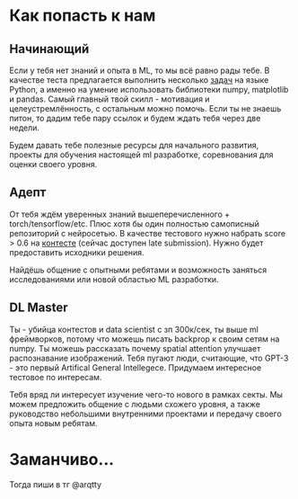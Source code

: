 # Как попасть к нам


## Начинающий
 Если у тебя нет знаний и опыта в ML, то мы всё равно рады тебе. В качестве теста предлагается выполнить несколько [задач](https://github.com/mlsect-dojo/Main/blob/master/test_python.ipynb) на языке Python, а именно на умение использовать библиотеки numpy, matplotlib и pandas. Самый главный твой скилл - мотивация и целеустремлённость, с остальным можно помочь. Если ты не знаешь питон, то дадим тебе пару ссылок и будем ждать тебя через две недели.
 
 Будем давать тебе полезные ресурсы для начального развития, проекты для обучения настоящей ml разработке, соревнования для оценки своего уровня.
 
 
 ## Адепт
 От тебя ждём уверенных знаний вышеперечисленного + torch/tensorflow/etc. Плюс хотя бы один полностью самописный репозиторий с нейросетью. В качестве тестового нужно набрать score > 0.6 на [контесте](https://www.kaggle.com/t/2e6b5d7bd08c4acc939eb9741b71c08a) (сейчас доступен late submission). Нужно будет предоставить исходники решения.
 
 Найдёшь общение с опытными ребятами и возможность заняться исследованиями или новой областью ML разработки.


 ## DL Master
Ты - убийца контестов и data scientist с зп 300к/сек, ты выше ml фреймворков, потому что можешь писать backprop к своим сетям на numpy. Ты можешь рассказать почему spatial attention улучшает распознавание изображений. Тебя пугают люди, считающие, что GPT-3 - это первый Artifical General Intellegece. Придумаем интересное тестовое по интересам.

Тебя вряд ли интересует изучение чего-то нового в рамках секты. Мы можем предложить общение с людьми схожего уровня, а также руководство небольшими внутренними проектами и передачу своего опыта новым ребятам.



# Заманчиво...

Тогда пиши в тг @arqtty
